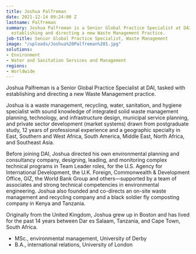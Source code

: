 ```yaml
---
title: Joshua Palfreman
date: 2021-12-14 09:24:00 Z
lastname: Palfreman
summary: Joshua Palfreman is a Senior Global Practice Specialist at DAI, tasked with
  establishing and directing a new Waste Management Practice.
job-title: Senior Global Practice Specialist, Waste Management
image: "/uploads/Joshua%20Palfreman%201.jpg"
solutions:
- Environment
- Water and Sanitation Services and Management
regions:
- Worldwide
---
```


Joshua Palfreman is a Senior Global Practice Specialist at DAI, tasked with establishing and directing a new Waste Management practice. 

Joshua is a waste management, recycling, water, sanitation, and hygiene specialist with sound knowledge of integrated solid waste management planning, technology, and infrastructure design, municipal service planning, and private sector development (market systems) drawn from postgraduate study, 12 years of professional experience and a geographic specialty in East, Southern and West Africa, South America, Middle East, North Africa, and Southeast Asia. 

Before joining DAI, Joshua directed his own environmental planning and consultancy company, designing, leading, and monitoring complex technical programs in Team Leader roles, for the U.S. Agency for International Development, the U.K. Foreign, Commonwealth & Development Office, GIZ, the World Bank Group and others—supported by a team of associates and strong technical competencies in environmental engineering. Joshua also founded and co-directs an on-site waste management and recycling company and a black soldier fly composting company in Kenya and Tanzania. 

Originally from the United Kingdom, Joshua grew up in Boston and has lived for the past 14 years between Dar es Salaam, Tanzania, and Cape Town, South Africa. 

* MSc., environmental management, University of Derby 
* B.A., international relations, University of London